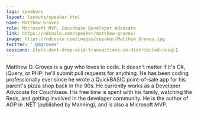 ```yaml
---
tags: speakers
layout: layouts/speaker.html
name: Matthew Groves
role: Microsoft MVP, Couchbase Developer Advocate
link: https://ndcoslo.com/speaker/matthew-groves/
image: https://ndcoslo.com/images/speaker/Matthew_Groves.jpg
twitter: ' @mgroves'
sessions: [talk-dont-drop-acid-transactions-in-distributed-nosql]
---
```

Matthew D. Groves is a guy who loves to code. It doesn't matter if it's C#, jQuery, or PHP: he'll submit pull requests for anything. He has been coding professionally ever since he wrote a QuickBASIC point-of-sale app for his parent's pizza shop back in the 90s. He currently works as a Developer Advocate for Couchbase. His free time is spent with his family, watching the Reds, and getting involved in the developer community. He is the author of AOP in .NET (published by Manning), and is also a Microsoft MVP.
